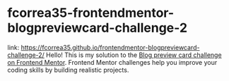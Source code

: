 # fcorrea35-frontendmentor-blogpreviewcard-challenge-2
link: https://fcorrea35.github.io/frontendmentor-blogpreviewcard-challenge-2/
Hello! This is my solution to the [Blog preview card challenge on Frontend Mentor](https://www.frontendmentor.io/challenges/blog-preview-card-ckPaj01IcS). Frontend Mentor challenges help you improve your coding skills by building realistic projects. 

